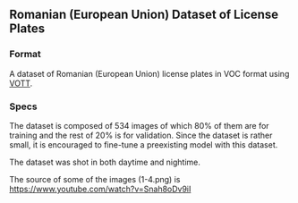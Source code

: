 ## Romanian (European Union) Dataset of License Plates

### Format

A dataset of Romanian (European Union) license plates in VOC format using [VOTT](https://github.com/microsoft/VoTT).

### Specs

The dataset is composed of 534 images of which 80% of them are for training and the rest of 20% is for validation. Since the dataset is rather small, it is encouraged to fine-tune a preexisting model with this dataset.

The dataset was shot in both daytime and nightime.

The source of some of the images (1-4.png) is https://www.youtube.com/watch?v=Snah8oDv9iI

